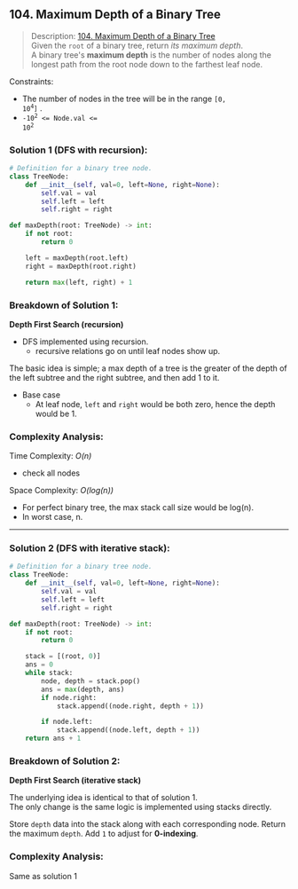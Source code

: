 ## 104. Maximum Depth of a Binary Tree

>Description: [104. Maximum Depth of a Binary Tree](https://leetcode.com/problems/maximum-depth-of-binary-tree/)\
Given the `root` of a binary tree, return *its maximum depth*.\
A binary tree's **maximum depth** is the number of nodes along the longest path from the root node down to the farthest leaf node.

Constraints:

- The number of nodes in the tree will be in the range <code>[0, 10<sup>4</sup>]</code> .
- <code>-10<sup>2</sup> <= Node.val <= 10<sup>2</sup></code> 


### Solution 1 (DFS with recursion): 

```python
# Definition for a binary tree node.
class TreeNode:
    def __init__(self, val=0, left=None, right=None):
        self.val = val
        self.left = left
        self.right = right

def maxDepth(root: TreeNode) -> int:
    if not root:
        return 0

    left = maxDepth(root.left)
    right = maxDepth(root.right)

    return max(left, right) + 1
```
### Breakdown of Solution 1:

**Depth First Search (recursion)**

- DFS implemented using recursion.
    - recursive relations go on until leaf nodes show up.

The basic idea is simple; a max depth of a tree is the greater of the depth of the left subtree and the right subtree, and then add 1 to it.

- Base case
    - At leaf node, `left` and `right` would be both zero, hence the depth would be 1.


### Complexity Analysis:

Time Complexity: *O(n)*

- check all nodes

Space Complexity: *O(log(n))*

- For perfect binary tree, the max stack call size would be log(n).
- In worst case, n.
    
---

### Solution 2 (DFS with iterative stack): 

```python
# Definition for a binary tree node.
class TreeNode:
    def __init__(self, val=0, left=None, right=None):
        self.val = val
        self.left = left
        self.right = right

def maxDepth(root: TreeNode) -> int:
    if not root:
        return 0

    stack = [(root, 0)]
    ans = 0
    while stack:
        node, depth = stack.pop()
        ans = max(depth, ans)
        if node.right:
            stack.append((node.right, depth + 1))

        if node.left:
            stack.append((node.left, depth + 1))
    return ans + 1
```
### Breakdown of Solution 2:

**Depth First Search (iterative stack)**

The underlying idea is identical to that of solution 1.\
The only change is the same logic is implemented using stacks directly.

Store `depth` data into the stack along with each corresponding node.
Return the maximum `depth`. Add `1` to adjust for **0-indexing**.  


### Complexity Analysis:

Same as solution 1